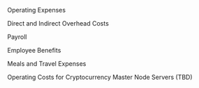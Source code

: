 Operating Expenses

Direct and Indirect Overhead Costs

Payroll

Employee Benefits

Meals and Travel Expenses

Operating Costs for Cryptocurrency Master Node Servers (TBD)
